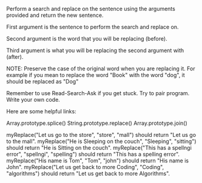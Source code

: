 Perform a search and replace on the sentence using the arguments provided and return the new sentence.

First argument is the sentence to perform the search and replace on.

Second argument is the word that you will be replacing (before).

Third argument is what you will be replacing the second argument with (after).

NOTE: Preserve the case of the original word when you are replacing it. For example if you mean to replace the word "Book" with the word "dog", it should be replaced as "Dog"

Remember to use Read-Search-Ask if you get stuck. Try to pair program. Write your own code.

Here are some helpful links:

Array.prototype.splice()
String.prototype.replace()
Array.prototype.join()

myReplace("Let us go to the store", "store", "mall") should return "Let us go to the mall".
myReplace("He is Sleeping on the couch", "Sleeping", "sitting") should return "He is Sitting on the couch".
myReplace("This has a spellngi error", "spellngi", "spelling") should return "This has a spelling error".
myReplace("His name is Tom", "Tom", "john") should return "His name is John".
myReplace("Let us get back to more Coding", "Coding", "algorithms") should return "Let us get back to more Algorithms".
